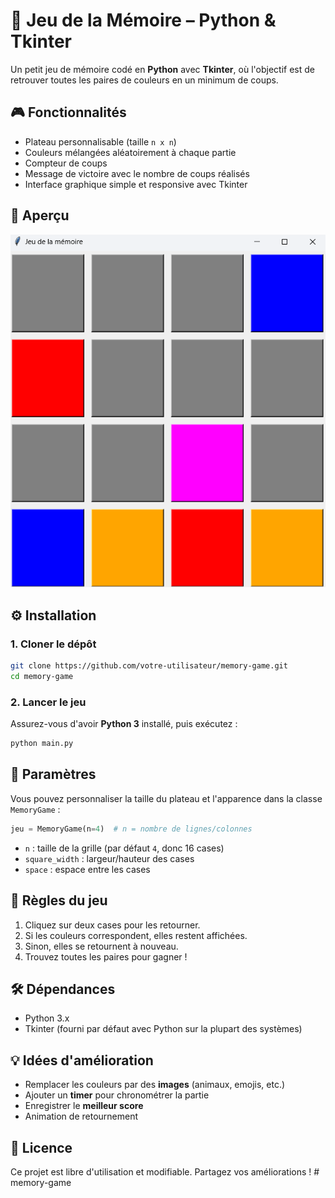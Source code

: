 # 🧠 Jeu de la Mémoire – Python & Tkinter

Un petit jeu de mémoire codé en **Python** avec **Tkinter**, où l'objectif est de retrouver toutes les paires de couleurs en un minimum de coups.

## 🎮 Fonctionnalités
- Plateau personnalisable (taille `n x n`)
- Couleurs mélangées aléatoirement à chaque partie
- Compteur de coups
- Message de victoire avec le nombre de coups réalisés
- Interface graphique simple et responsive avec Tkinter

## 📸 Aperçu
![Aperçu du jeu](screenshot_game.png)

## ⚙️ Installation
### 1. Cloner le dépôt
```bash
git clone https://github.com/votre-utilisateur/memory-game.git
cd memory-game
```

### 2. Lancer le jeu
Assurez-vous d'avoir **Python 3** installé, puis exécutez :
```bash
python main.py
```

## 🔧 Paramètres
Vous pouvez personnaliser la taille du plateau et l'apparence dans la classe `MemoryGame` :

```python
jeu = MemoryGame(n=4)  # n = nombre de lignes/colonnes
```

- `n` : taille de la grille (par défaut `4`, donc 16 cases)
- `square_width` : largeur/hauteur des cases
- `space` : espace entre les cases

## 📝 Règles du jeu
1. Cliquez sur deux cases pour les retourner.
2. Si les couleurs correspondent, elles restent affichées.
3. Sinon, elles se retournent à nouveau.
4. Trouvez toutes les paires pour gagner !

## 🛠 Dépendances
- Python 3.x
- Tkinter (fourni par défaut avec Python sur la plupart des systèmes)

## 💡 Idées d'amélioration
- Remplacer les couleurs par des **images** (animaux, emojis, etc.)
- Ajouter un **timer** pour chronométrer la partie
- Enregistrer le **meilleur score**
- Animation de retournement

## 📜 Licence
Ce projet est libre d'utilisation et modifiable. Partagez vos améliorations !
#   m e m o r y - g a m e 
 
 
